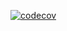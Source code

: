 [![codecov](https://codecov.io/gh/TimeInn/Uncrash-Agent-Go/branch/dev/graph/badge.svg?token=N0H0RU1IZ9)](https://codecov.io/gh/TimeInn/Uncrash-Agent-Go) 